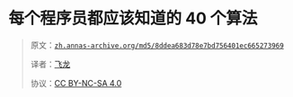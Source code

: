 # 每个程序员都应该知道的 40 个算法

> 原文：[`zh.annas-archive.org/md5/8ddea683d78e7bd756401ec665273969`](https://zh.annas-archive.org/md5/8ddea683d78e7bd756401ec665273969)
> 
> 译者：[飞龙](https://github.com/wizardforcel)
> 
> 协议：[CC BY-NC-SA 4.0](http://creativecommons.org/licenses/by-nc-sa/4.0/)

